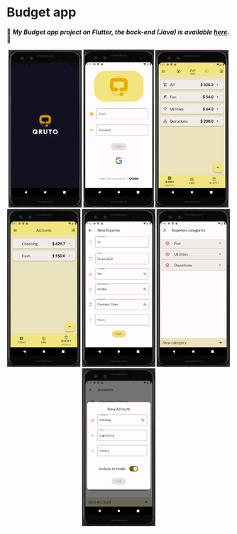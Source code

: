 # Budget app
📱 ***My Budget app project on Flutter, the back-end (Java) is available [here](https://github.com/mrlanu/budget-app-back).*** 📱

<p align="center">
    <img src="assets/screenshots/0.png" alt="MyPic" width="165">
    <img src="assets/screenshots/6.png" alt="MyPic" width="159">
    <img src="assets/screenshots/3.png" alt="MyPic" width="165">
    <img src="assets/screenshots/2.png" alt="MyPic" width="165">
    <img src="assets/screenshots/1.png" alt="MyPic" width="165">
    <img src="assets/screenshots/4.png" alt="MyPic" width="165">
    <img src="assets/screenshots/5.png" alt="MyPic" width="165">
</p>
